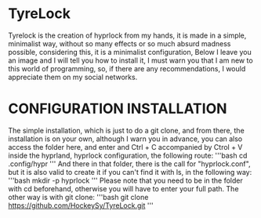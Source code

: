 # TyreLock

Tyrelock is the creation of hyprlock from my hands, it is made in a simple, minimalist way, without so many effects or so much absurd madness possible, considering this, it is a minimalist configuration, Below I leave you an image and I will tell you how to install it, I must warn you that I am new to this world of programming, so, if there are any recommendations, I would appreciate them on my social networks.

# CONFIGURATION INSTALLATION

The simple installation, which is just to do a git clone, and from there, the installation is on your own, although I warn you in advance, you can also access the folder here, and enter and Ctrl + C accompanied by Ctrol + V inside the hyprland, hyprlock configuration, the following route: 
'''bash
cd .config/hypr
'''
And there in that folder, there is the call for "hyprlock.conf", but it is also valid to create it if you can't find it with ls, in the following way:
'''bash
mkdir -p hyprlock
'''
Please note that you need to be in the folder with cd beforehand, otherwise you will have to enter your full path. The other way is with git clone:
'''bash
git clone https://github.com/HockeySy/TyreLock.git
'''